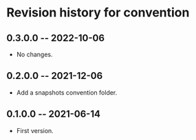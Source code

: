 # Revision history for convention

## 0.3.0.0 -- 2022-10-06

* No changes.

## 0.2.0.0 -- 2021-12-06

* Add a snapshots convention folder.

## 0.1.0.0 -- 2021-06-14

* First version.
